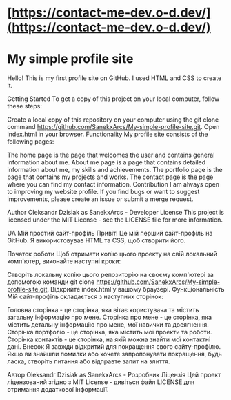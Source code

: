 # [https://contact-me-dev.o-d.dev/](https://contact-me-dev.o-d.dev/)


# My simple profile site
Hello! This is my first profile site on GitHub. I used HTML and CSS to create it.

Getting Started
To get a copy of this project on your local computer, follow these steps:

Create a local copy of this repository on your computer using the git clone command https://github.com/SanekxArcs/My-simple-profile-site.git.
Open index.html in your browser.
Functionality
My profile site consists of the following pages:

The home page is the page that welcomes the user and contains general information about me.
About me page is a page that contains detailed information about me, my skills and achievements.
The portfolio page is the page that contains my projects and works.
The contact page is the page where you can find my contact information.
Contribution
I am always open to improving my website profile. If you find bugs or want to suggest improvements, please create an issue or submit a merge request.

Author
Oleksandr Dzisiak as SanekxArcs - Developer
License
This project is licensed under the MIT License - see the LICENSE file for more information.


UA 
Мій простий сайт-профіль
Привіт! Це мій перший сайт-профіль на GitHub. Я використовував HTML та CSS, щоб створити його.

Початок роботи
Щоб отримати копію цього проекту на свій локальний комп'ютер, виконайте наступні кроки:

Створіть локальну копію цього репозиторію на своєму комп'ютері за допомогою команди git clone https://github.com/SanekxArcs/My-simple-profile-site.git.
Відкрийте index.html у вашому браузері.
Функціональність
Мій сайт-профіль складається з наступних сторінок:

Головна сторінка - це сторінка, яка вітає користувача та містить загальну інформацію про мене.
Сторінка про мене - це сторінка, яка містить детальну інформацію про мене, мої навички та досягнення.
Сторінка портфоліо - це сторінка, яка містить мої проекти та роботи.
Сторінка контактів - це сторінка, на якій можна знайти мої контактні дані.
Внесок
Я завжди відкритий для покращення свого сайту-профілю. Якщо ви знайшли помилки або хочете запропонувати покращення, будь ласка, створіть питання або відправте запит на злиття.

Автор
Oleksandr Dzisiak as SanekxArcs - Розробник
Ліцензія
Цей проект ліцензований згідно з MIT License - дивіться файл LICENSE для отримання додаткової інформації.
